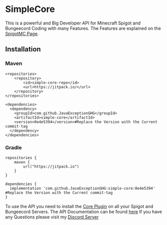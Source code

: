 # SimpleCore
This is a powerful and Big Developer API for Minecraft Spigot and Bungeecord Coding with many Features. The Features are explained on the [SpigotMC Page](https://www.spigotmc.org/resources/the-simple-core.93494/).
## Installation
### Maven
```
<repositories>
    <repository>
        <id>simple-core-repo</id>
        <url>https://jitpack.io/</url>
    </repository>
</repositories>

<dependencies>
  <dependency>
    <groupId>com.github.JavaExceptionGHG</groupId>
    <artifactId>simple-core</artifactId>
    <version>0e4e5394</version>#Replace the Version with the Current commit-tag
  </dependency>
</dependencies>
```
### Gradle
```
repositories {
    maven {
        url("https://jitpack.io")
    }
}

dependencies {
  implementation 'com.github.JavaExceptionGHG:simple-core:0e4e5394' #Replace the Version with the Current commit-tag
}
``` 
To use the API you need to install the [Core Plugin](https://www.spigotmc.org/resources/the-simple-core.93494) on all your Spigot and Bungeecord Servers. 
The API Documentation can be found [here](https://docs.jbull.dev/)
If you have any Questions please visit my [Discord Server](https://discord.com/invite/k36ytzT7sX)

